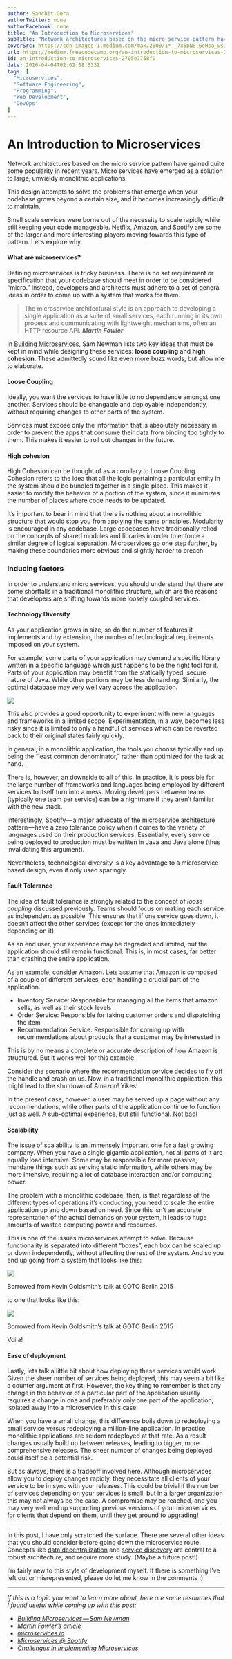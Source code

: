 ```yaml
---
author: Sanchit Gera
authorTwitter: none
authorFacebook: none
title: "An Introduction to Microservices"
subTitle: "Network architectures based on the micro service pattern have gained quite some popularity in recent years. Micro services have emerged a..."
coverSrc: https://cdn-images-1.medium.com/max/2000/1*-_7x5pNS-GeHsa_wsI_snA.jpeg
url: https://medium.freecodecamp.org/an-introduction-to-microservices-2705e7758f9
id: an-introduction-to-microservices-2705e7758f9
date: 2016-04-04T02:02:08.533Z
tags: [
  "Microservices",
  "Software Engineering",
  "Programming",
  "Web Development",
  "DevOps"
]
---
```

# An Introduction to Microservices

Network architectures based on the micro service pattern have gained quite some popularity in recent years. Micro services have emerged as a solution to large, unwieldy monolithic applications.

This design attempts to solve the problems that emerge when your codebase grows beyond a certain size, and it becomes increasingly difficult to maintain.

Small scale services were borne out of the necessity to scale rapidly while still keeping your code manageable. Netflix, Amazon, and Spotify are some of the larger and more interesting players moving towards this type of pattern. Let’s explore why.

#### What are microservices?

Defining microservices is tricky business. There is no set requirement or specification that your codebase should meet in order to be considered “micro.” Instead, developers and architects must adhere to a set of general ideas in order to come up with a system that works for them.

> The microservice architectural style is an approach to developing a single application as a suite of small services, each running in its own process and communicating with lightweight mechanisms, often an HTTP resource API. **_Martin Fowler_**

In [Building Microservices](http://shop.oreilly.com/product/0636920033158.do), Sam Newman lists two key ideas that must be kept in mind while designing these services: **loose coupling** and **high cohesion**. These admittedly sound like even more buzz words, but allow me to elaborate.

#### Loose Coupling

Ideally, you want the services to have little to no dependence amongst one another. Services should be changable and deployable independently, without requiring changes to other parts of the system.

Services must expose only the information that is absolutely necessary in order to prevent the apps that consume their data from binding too tightly to them. This makes it easier to roll out changes in the future.

#### High cohesion

High Cohesion can be thought of as a corollary to Loose Coupling. Cohesion refers to the idea that all the logic pertaining a particular entity in the system should be bundled together in a single place. This makes it easier to modify the behavior of a portion of the system, since it minimizes the number of places where code needs to be updated.

It’s important to bear in mind that there is nothing about a monolithic structure that would stop you from applying the same principles. Modularity is encouraged in any codebase. Large codebases have traditionally relied on the concepts of shared modules and libraries in order to enforce a similar degree of logical separation. Microservices go one step further, by making these boundaries more obvious and slightly harder to breach.

### Inducing factors

In order to understand micro services, you should understand that there are some shortfalls in a traditional monolithic structure, which are the reasons that developers are shifting towards more loosely coupled services.

#### Technology Diversity

As your application grows in size, so do the number of features it implements and by extension, the number of technological requirements imposed on your system.

For example, some parts of your application may demand a specific library written in a specific language which just happens to be the right tool for it. Parts of your application may benefit from the statically typed, secure nature of Java. While other portions may be less demanding. Similarly, the optimal database may very well vary across the application.



![](https://cdn-images-1.medium.com/max/1600/1*oaqxB1SoDt5twop1K78dpA.png)



This also provides a good opportunity to experiment with new languages and frameworks in a limited scope. Experimentation, in a way, becomes less risky since it is limited to only a handful of services which can be reverted back to their original states fairly quickly.

In general, in a monolithic application, the tools you choose typically end up being the “least common denominator,” rather than optimized for the task at hand.

There is, however, an downside to all of this. In practice, it is possible for the large number of frameworks and languages being employed by different services to itself turn into a mess. Moving developers between teams (typically one team per service) can be a nightmare if they aren’t familiar with the new stack.

Interestingly, Spotify — a major advocate of the microservice architecture pattern — have a zero tolerance policy when it comes to the variety of languages used on their production services. Essentially, every service being deployed to production must be written in Java and Java alone (thus invalidating this argument).

Nevertheless, technological diversity is a key advantage to a microservice based design, even if only used sparingly.

#### Fault Tolerance

The idea of fault tolerance is strongly related to the concept of _loose coupling_ discussed previously. Teams should focus on making each service as independent as possible. This ensures that if one service goes down, it doesn’t affect the other services (except for the ones immediately depending on it).

As an end user, your experience may be degraded and limited, but the application should still remain functional. This is, in most cases, far better than crashing the entire application.

As an example, consider Amazon. Lets assume that Amazon is composed of a couple of different services, each handling a crucial part of the application.

*   Inventory Service: Responsible for managing all the items that amazon sells, as well as their stock levels
*   Order Service: Responsible for taking customer orders and dispatching the item
*   Recommendation Service: Responsible for coming up with recommendations about products that a customer may be interested in

This is by no means a complete or accurate description of how Amazon is structured. But it works well for this example.

Consider the scenario where the recommendation service decides to fly off the handle and crash on us. Now, in a traditional monolithic application, this might lead to the shutdown of Amazon! Yikes!

In the present case, however, a user may be served up a page without any recommendations, while other parts of the application continue to function just as well. A sub-optimal experience, but still functional. Not bad!

#### Scalability

The issue of scalability is an immensely important one for a fast growing company. When you have a single gigantic application, not all parts of it are equally load intensive. Some may be responsible for more passive, mundane things such as serving static information, while others may be more intensive, requiring a lot of database interaction and/or computing power.

The problem with a monolithic codebase, then, is that regardless of the different types of operations it’s conducting, you need to scale the entire application up and down based on need. Since this isn’t an accurate representation of the actual demands on your system, it leads to huge amounts of wasted computing power and resources.

This is one of the issues microservices attempt to solve. Because functionality is separated into different “boxes”, each box can be scaled up or down independently, without affecting the rest of the system. And so you end up going from a system that looks like this:



![](https://cdn-images-1.medium.com/max/1600/1*bkmiljvrLHfRhNgzhFQj4Q.jpeg)

Borrowed from Kevin Goldsmith’s talk at GOTO Berlin 2015



to one that looks like this:



![](https://cdn-images-1.medium.com/max/1600/1*Aont6vPxOvEJw6CryP6gKg.jpeg)

Borrowed from Kevin Goldsmith’s talk at GOTO Berlin 2015



Voila!

#### Ease of deployment

Lastly, lets talk a little bit about how deploying these services would work. Given the sheer number of services being deployed, this may seem a bit like a counter argument at first. However, the key thing to remember is that any change in the behavior of a particular part of the application usually requires a change in one and preferably only one part of the application, isolated away into a microservice in this case.

When you have a small change, this difference boils down to redeploying a small service versus redeploying a million-line application. In practice, monolithic applications are seldom redeployed at that rate. As a result changes usually build up between releases, leading to bigger, more comprehensive releases. The sheer number of changes being deployed could itself be a potential risk.

But as always, there is a tradeoff involved here. Although microservices allow you to deploy changes rapidly, they necessitate all clients of your service to be in sync with your releases. This could be trivial if the number of services depending on your services is small, but in a larger organization this may not always be the case. A compromise may be reached, and you may very well end up supporting previous versions of your microservices for clients that depend on them, until they get around to upgrading!











* * *







In this post, I have only scratched the surface. There are several other ideas that you should consider before going down the microservice route. Concepts like [data decentralization](http://microservices.io/patterns/data/database-per-service.html) and [service discovery](http://microservices.io/patterns/client-side-discovery.html) are central to a robust architecture, and require more study. (Maybe a future post!)

I’m fairly new to this style of development myself. If there is something I’ve left out or misrepresented, please do let me know in the comments :)











* * *







_If this is a topic you want to learn more about, here are some resources that I found useful while coming up with this post:_

*   [_Building Microservices — Sam Newman_](http://www.amazon.com/Building-Microservices-Sam-Newman/dp/1491950358/ref=sr_1_1?ie=UTF8&qid=1459727753&sr=8-1&keywords=building+microservices)
*   [_Martin Fowler’s article_](http://martinfowler.com/articles/microservices.html)
*   [_microservices.io_](http://microservices.io)
*   [_Microservices @ Spotify_](https://www.youtube.com/watch?v=7LGPeBgNFuU)
*   [_Challenges in implementing Microservices_](https://www.youtube.com/watch?v=yPf5MfOZPY0)








